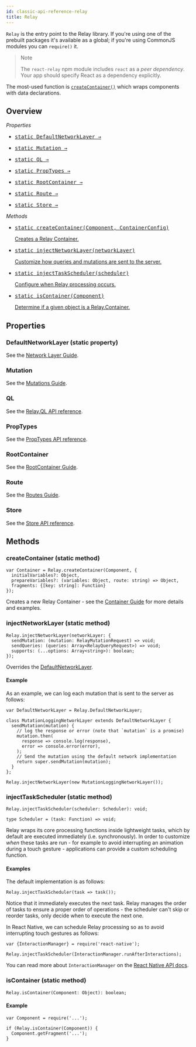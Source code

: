 ```yaml
---
id: classic-api-reference-relay
title: Relay
---
```



`Relay` is the entry point to the Relay library. If you're using one of the prebuilt packages it's available as a global; if you're using CommonJS modules you can `require()` it.

> Note
>
> The `react-relay` npm module includes `react` as a *peer dependency*. Your app should specify React as a dependency explicitly.

The most-used function is [`createContainer()`](#createcontainer-static-method) which wraps components with data declarations.

## Overview

*Properties*

<ul class="apiIndex">
  <li>
    <a href="guides-network-layer.html">
      <pre>static DefaultNetworkLayer &rarr;</pre>
    </a>
  </li>
  <li>
    <a href="guides-mutations.html">
      <pre>static Mutation &rarr;</pre>
    </a>
  </li>
  <li>
    <a href="api-reference-relay-ql.html">
      <pre>static QL &rarr;</pre>
    </a>
  </li>
  <li>
    <a href="api-reference-relay-proptypes.html">
      <pre>static PropTypes &rarr;</pre>
    </a>
  </li>
  <li>
    <a href="guides-root-container.html">
      <pre>static RootContainer &rarr;</pre>
    </a>
  </li>
  <li>
    <a href="guides-routes.html">
      <pre>static Route &rarr;</pre>
    </a>
  </li>
  <li>
    <a href="api-reference-relay-store.html">
      <pre>static Store &rarr;</pre>
    </a>
  </li>
</ul>

*Methods*

<ul class="apiIndex">
  <li>
    <a href="#createcontainer-static-method">
      <pre>static createContainer(Component, ContainerConfig)</pre>
      Creates a Relay Container.
    </a>
  </li>
  <li>
    <a href="#injectnetworklayer-static-method">
      <pre>static injectNetworkLayer(networkLayer)</pre>
      Customize how queries and mutations are sent to the server.
    </a>
  </li>
  <li>
    <a href="#injecttaskscheduler-static-method">
      <pre>static injectTaskScheduler(scheduler)</pre>
      Configure when Relay processing occurs.
    </a>
  </li>
  <li>
    <a href="#iscontainer-static-method">
      <pre>static isContainer(Component)</pre>
      Determine if a given object is a Relay.Container.
    </a>
  </li>
</ul>

## Properties

### DefaultNetworkLayer (static property)

See the [Network Layer Guide](guides-network-layer.html).

### Mutation

See the [Mutations Guide](guides-mutations.html).

### QL

See the [Relay.QL API reference](api-reference-relay-ql.html).

### PropTypes

See the [PropTypes API reference](api-reference-relay-proptypes.html).

### RootContainer

See the [RootContainer Guide](guides-root-container.html).

### Route

See the [Routes Guide](guides-routes.html).

### Store

See the [Store API reference](api-reference-relay-store.html).

## Methods

### createContainer (static method)

```
var Container = Relay.createContainer(Component, {
  initialVariables?: Object,
  prepareVariables?: (variables: Object, route: string) => Object,
  fragments: {[key: string]: Function}
});
```

Creates a new Relay Container - see the [Container Guide](guides-containers.html) for more details and examples.

### injectNetworkLayer (static method)

```
Relay.injectNetworkLayer(networkLayer: {
  sendMutation: (mutation: RelayMutationRequest) => void;
  sendQueries: (queries: Array<RelayQueryRequest>) => void;
  supports: (...options: Array<string>): boolean;
});
```

Overrides the [DefaultNetworkLayer](#defaultnetworklayer-static-property).

#### Example

As an example, we can log each mutation that is sent to the server as follows:

```
var DefaultNetworkLayer = Relay.DefaultNetworkLayer;

class MutationLoggingNetworkLayer extends DefaultNetworkLayer {
  sendMutation(mutation) {
    // log the response or error (note that `mutation` is a promise)
    mutation.then(
      response => console.log(response),
      error => console.error(error),
    );
    // Send the mutation using the default network implementation
    return super.sendMutation(mutation);
  }
};

Relay.injectNetworkLayer(new MutationLoggingNetworkLayer());
```

### injectTaskScheduler (static method)

```
Relay.injectTaskScheduler(scheduler: Scheduler): void;

type Scheduler = (task: Function) => void;
```

Relay wraps its core processing functions inside lightweight tasks, which by default are executed immediately (i.e. synchronously). In order to customize *when* these tasks are run - for example to avoid interrupting an animation during a touch gesture - applications can provide a custom scheduling function.

#### Examples

The default implementation is as follows:

```
Relay.injectTaskScheduler(task => task());
```

Notice that it immediately executes the next task. Relay manages the order of tasks to ensure a proper order of operations - the scheduler can't skip or reorder tasks, only decide when to execute the next one.

In React Native, we can schedule Relay processing so as to avoid interrupting touch gestures as follows:

```
var {InteractionManager} = require('react-native');

Relay.injectTaskScheduler(InteractionManager.runAfterInteractions);
```

You can read more about `InteractionManager` on the [React Native API docs](http://facebook.github.io/react-native/docs/interactionmanager.html).

### isContainer (static method)

```
Relay.isContainer(Component: Object): boolean;
```

#### Example

```
var Component = require('...');

if (Relay.isContainer(Component)) {
  Component.getFragment('...');
}
```
